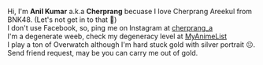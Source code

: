 Hi, I'm **Anil Kumar** a.k.a **Cherprang** becuase I love Cherprang Areekul from BNK48. (Let's not get in to that :grimacing:)<br>
I don't use Facebook, so, ping me on Instagram at [cherprang_a](https://www.instagram.com/cherprang_a/)<br>
I'm a degenerate weeb, check my degeneracy level at [MyAnimeList](https://myanimelist.net/profile/Cherprang)<br>
I play a ton of Overwatch although I'm hard stuck gold with silver portrait :neutral_face:. Send friend request, may be you can carry me out of gold.
